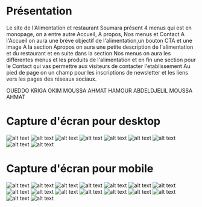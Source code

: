 # Présentation
Le site de l'Alimentation et restaurant Soumara présent 4 menus qui est en monopage,
on a entre autre Accueil, A propos, Nos menus et Contact
A l'Accueil on aura une brève objectif de l'alimentation,un bouton CTA et une image 
A la section Apropos on aura une petite description de l'alimentation et du restaurant et en suite dans la section Nos menus on aura les différentes menus et les produits de l'alimentation et en fin une section pour le Contact qui vas permettre aux visiteurs de contacter l'etablissement
Au pied de page on un champ pour les inscriptions de newsletter et les liens vers les pages des réseaux sociaux. 

OUEDDO KRIGA OKIM
MOUSSA AHMAT HAMOUR
ABDELDJELIL MOUSSA AHMAT

# Capture d'écran pour desktop

![alt text](<Capture desktop/1d.png>) 
![alt text](<Capture desktop/2d.png>) 
![alt text](<Capture desktop/3d.png>) 
![alt text](<Capture desktop/4d.png>) 
![alt text](<Capture desktop/5d.png>) 
![alt text](<Capture desktop/6d.png>) 
![alt text](<Capture desktop/7d.png>) 
![alt text](<Capture desktop/8d.png>) 
![alt text](<Capture desktop/9d.png>)

# Capture d'écran pour mobile

![alt text](<capture pour mobile/1m.png>) ![alt text](<capture pour mobile/2m.png>) ![alt text](<capture pour mobile/3m.png>) ![alt text](<capture pour mobile/4m.png>) ![alt text](<capture pour mobile/5m.png>) ![alt text](<capture pour mobile/6m.png>) ![alt text](<capture pour mobile/7m.png>) ![alt text](<capture pour mobile/8m.png>) ![alt text](<capture pour mobile/9m.png>) ![alt text](<capture pour mobile/10m.png>) ![alt text](<capture pour mobile/11m.png>) ![alt text](<capture pour mobile/12m.png>) ![alt text](<capture pour mobile/13m.png>) ![alt text](<capture pour mobile/14m.png>) ![alt text](<capture pour mobile/15m.png>) ![alt text](<capture pour mobile/16m.png>)